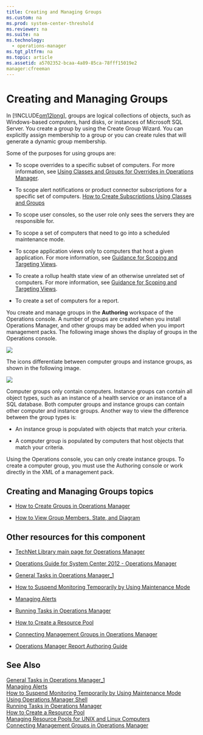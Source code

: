 ```yaml
---
title: Creating and Managing Groups
ms.custom: na
ms.prod: system-center-threshold
ms.reviewer: na
ms.suite: na
ms.technology: 
  - operations-manager
ms.tgt_pltfrm: na
ms.topic: article
ms.assetid: a5702352-bcaa-4a89-85ca-78fff15019e2
manager:cfreeman
---
```

# Creating and Managing Groups
In [!INCLUDE[om12long](../../om/manage//om12long_md.md)], groups are logical collections of objects, such as Windows\-based computers, hard disks, or instances of Microsoft SQL Server. You create a group by using the Create Group Wizard. You can explicitly assign membership to a group or you can create rules that will generate a dynamic group membership.  
  
Some of the purposes for using groups are:  
  
-   To scope overrides to a specific subset of computers. For more information, see [Using Classes and Groups for Overrides in Operations Manager](../../om/manage/Using-Classes-and-Groups-for-Overrides-in-Operations-Manager.md).  
  
-   To scope alert notifications or product connector subscriptions for a specific set of computers. [How to Create Subscriptions Using Classes and Groups](../../om/manage/How-to-Create-Subscriptions-Using-Classes-and-Groups.md)  
  
-   To scope user consoles, so the user role only sees the servers they are responsible for.  
  
-   To scope a set of computers that need to go into a scheduled maintenance mode.  
  
-   To scope application views only to computers that host a given application. For more information, see [Guidance for Scoping and Targeting Views](../../om/manage/Guidance-for-Scoping-and-Targeting-Views.md).  
  
-   To create a rollup health state view of an otherwise unrelated set of computers. For more information, see [Guidance for Scoping and Targeting Views](../../om/manage/Guidance-for-Scoping-and-Targeting-Views.md).  
  
-   To create a set of computers for a report.  
  
You create and manage groups in the **Authoring** workspace of the Operations console. A number of groups are created when you install Operations Manager, and other groups may be added when you import management packs. The following image shows the display of groups in the Operations console.  
  
![](7343bbe6-80a7-40cb-b12b-f5b7d289b3a8)  
  
The icons differentiate between computer groups and instance groups, as shown in the following image.  
  
![](9879c69d-ad3b-4b00-9d64-2f3c84118622)  
  
Computer groups only contain computers. Instance groups can contain all object types, such as an instance of a health service or an instance of a SQL database. Both computer groups and instance groups can contain other computer and instance groups. Another way to view the difference between the group types is:  
  
-   An instance group is populated with objects that match your criteria.  
  
-   A computer group is populated by computers that host objects that match your criteria.  
  
Using the Operations console, you can only create instance groups. To create a computer group, you must use the Authoring console or work directly in the XML of a management pack.  
  
## Creating and Managing Groups topics  
  
-   [How to Create Groups in Operations Manager](../../om/manage/How-to-Create-Groups-in-Operations-Manager.md)  
  
-   [How to View Group Members, State, and Diagram](../../om/manage/How-to-View-Group-Members--State--and-Diagram.md)  
  
## Other resources for this component  
  
-   [TechNet Library main page for Operations Manager](http://go.microsoft.com/fwlink/p/?LinkId=223634)  
  
-   [Operations Guide for System Center 2012 - Operations Manager](../../om/manage/Operations-Guide-for-System-Center-2012---Operations-Manager.md)  
  
-   [General Tasks in Operations Manager_1](../Topic/General%20Tasks%20in%20Operations%20Manager_1.md)  
  
-   [How to Suspend Monitoring Temporarily by Using Maintenance Mode](../../om/manage/How-to-Suspend-Monitoring-Temporarily-by-Using-Maintenance-Mode.md)  
  
-   [Managing Alerts](../../om/manage/Managing-Alerts.md)  
  
-   [Running Tasks in Operations Manager](../../om/manage/Running-Tasks-in-Operations-Manager.md)  
  
-   [How to Create a Resource Pool](../../om/manage/How-to-Create-a-Resource-Pool.md)  
  
-   [Connecting Management Groups in Operations Manager](../../om/manage/Connecting-Management-Groups-in-Operations-Manager.md)  
  
-   [Operations Manager Report Authoring Guide](http://go.microsoft.com/fwlink/p/?LinkID=217092)  
  
## See Also  
[General Tasks in Operations Manager_1](../Topic/General%20Tasks%20in%20Operations%20Manager_1.md)  
[Managing Alerts](../../om/manage/Managing-Alerts.md)  
[How to Suspend Monitoring Temporarily by Using Maintenance Mode](../../om/manage/How-to-Suspend-Monitoring-Temporarily-by-Using-Maintenance-Mode.md)  
[Using Operations Manager Shell](../../om/manage/Using-Operations-Manager-Shell.md)  
[Running Tasks in Operations Manager](../../om/manage/Running-Tasks-in-Operations-Manager.md)  
[How to Create a Resource Pool](../../om/manage/How-to-Create-a-Resource-Pool.md)  
[Managing Resource Pools for UNIX and Linux Computers](../../om/manage/Managing-Resource-Pools-for-UNIX-and-Linux-Computers.md)  
[Connecting Management Groups in Operations Manager](../../om/manage/Connecting-Management-Groups-in-Operations-Manager.md)  
  
